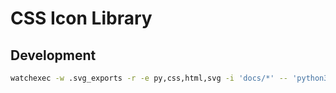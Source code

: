 # CSS Icon Library

## Development

```sh
watchexec -w .svg_exports -r -e py,css,html,svg -i 'docs/*' -- 'python3 src/main.py && python3 -m http.server -d docs'
```
